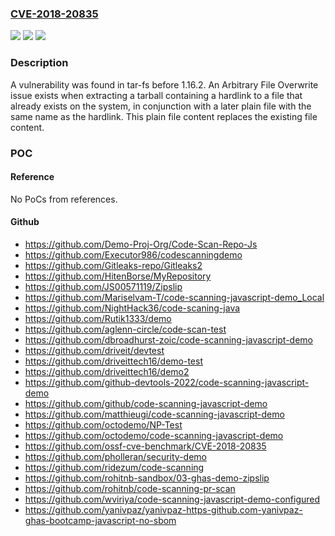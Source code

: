 ### [CVE-2018-20835](https://cve.mitre.org/cgi-bin/cvename.cgi?name=CVE-2018-20835)
![](https://img.shields.io/static/v1?label=Product&message=n%2Fa&color=blue)
![](https://img.shields.io/static/v1?label=Version&message=n%2Fa&color=blue)
![](https://img.shields.io/static/v1?label=Vulnerability&message=n%2Fa&color=brighgreen)

### Description

A vulnerability was found in tar-fs before 1.16.2. An Arbitrary File Overwrite issue exists when extracting a tarball containing a hardlink to a file that already exists on the system, in conjunction with a later plain file with the same name as the hardlink. This plain file content replaces the existing file content.

### POC

#### Reference
No PoCs from references.

#### Github
- https://github.com/Demo-Proj-Org/Code-Scan-Repo-Js
- https://github.com/Executor986/codescanningdemo
- https://github.com/Gitleaks-repo/Gitleaks2
- https://github.com/HitenBorse/MyRepository
- https://github.com/JS00571119/Zipslip
- https://github.com/Mariselvam-T/code-scanning-javascript-demo_Local
- https://github.com/NightHack36/code-scaning-java
- https://github.com/Rutik1333/demo
- https://github.com/aglenn-circle/code-scan-test
- https://github.com/dbroadhurst-zoic/code-scanning-javascript-demo
- https://github.com/driveit/devtest
- https://github.com/driveittech16/demo-test
- https://github.com/driveittech16/demo2
- https://github.com/github-devtools-2022/code-scanning-javascript-demo
- https://github.com/github/code-scanning-javascript-demo
- https://github.com/matthieugi/code-scanning-javascript-demo
- https://github.com/octodemo/NP-Test
- https://github.com/octodemo/code-scanning-javascript-demo
- https://github.com/ossf-cve-benchmark/CVE-2018-20835
- https://github.com/pholleran/security-demo
- https://github.com/ridezum/code-scanning
- https://github.com/rohitnb-sandbox/03-ghas-demo-zipslip
- https://github.com/rohitnb/code-scanning-pr-scan
- https://github.com/wviriya/code-scanning-javascript-demo-configured
- https://github.com/yanivpaz/yanivpaz-https-github.com-yanivpaz-ghas-bootcamp-javascript-no-sbom

